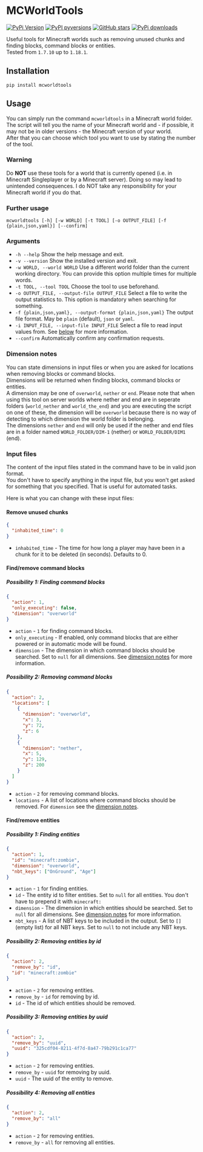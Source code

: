 # MCWorldTools

[![PyPi Version](https://img.shields.io/pypi/v/mcworldtools.svg?style=flat-square)](https://pypi.org/project/mcworldtools/)
[![PyPI pyversions](https://img.shields.io/pypi/pyversions/mcworldtools.svg?style=flat-square)](https://pypi.org/project/mcworldtools/)
[![GitHub stars](https://img.shields.io/github/stars/Rapha149/MCWorldTools.svg?style=flat-square&logo=github&label=Stars&logoColor=white)](https://github.com/Rapha149/MCWorldTools/)
[![PyPi downloads](https://img.shields.io/pypi/dm/mcworldtools.svg?style=flat-square)](https://pypistats.org/packages/mcworldtools/)

Useful tools for Minecraft worlds such as removing unused chunks and finding blocks, command blocks or entities.  
Tested from `1.7.10` up to `1.18.1`.

## Installation
```pip install mcworldtools```

## Usage
You can simply run the command `mcworldtools` in a Minecraft world folder.  
The script will tell you the name of your Minecraft world and - if possible, it may not be in older versions - the Minecraft version of your world.  
After that you can choose which tool you want to use by stating the number of the tool.

### Warning
Do **NOT** use these tools for a world that is currently opened (i.e. in Minecraft Singleplayer or by a Minecraft server).
Doing so may lead to unintended consequences. I do NOT take any responsibility for your Minecraft world if you do that.

### Further usage
```mcworldtools [-h] [-w WORLD] [-t TOOL] [-o OUTPUT_FILE] [-f {plain,json,yaml}] [--confirm]```

### Arguments
- `-h --help` Show the help message and exit.
- `-v --version` Show the installed version and exit.
- `-w WORLD, --world WORLD` Use a different world folder than the current working directory. You can provide this option multiple times for multiple words.
- `-t TOOL, --tool TOOL` Choose the tool to use beforehand.
- `-o OUTPUT_FILE, --output-file OUTPUT_FILE` Select a file to write the output statistics to. This option is mandatory when searching for something.
- `-f {plain,json,yaml}, --output-format {plain,json,yaml}` The output file format. May be `plain` (default), `json` or `yaml`.
- `-i INPUT_FILE, --input-file INPUT_FILE` Select a file to read input values from. See [below](#input-files) for more information.
- `--confirm` Automatically confirm any confirmation requests.

### Dimension notes
You can state dimensions in input files or when you are asked for locations when removing blocks or command blocks.  
Dimensions will be returned when finding blocks, command blocks or entities.  
A dimension may be one of `overworld`, `nether` or `end`.
Please note that when using this tool on server worlds where nether and end are in seperate folders (`world_nether` and `world_the_end`) and you are executing the script on one of these, the dimension will be `overworld` because there is no way of detecting to which dimension the world folder is belonging.  
The dimensions `nether` and `end` will only be used if the nether and end files are in a folder named `WORLD_FOLDER/DIM-1` (nether) or `WORLD_FOLDER/DIM1` (end).

### Input files
The content of the input files stated in the command have to be in valid json format.  
You don't have to specify anything in the input file, but you won't get asked for something that you specified. That is useful for automated tasks.

Here is what you can change with these input files:

#### Remove unused chunks
```json
{
  "inhabited_time": 0
}
```
- `inhabited_time` - The time for how long a player may have been in a chunk for it to be deleted (in seconds). Defaults to 0.

#### Find/remove command blocks
##### Possibility 1: Finding command blocks
```json
{
  "action": 1,
  "only_executing": false,
  "dimension": "overworld"
}
```
- `action` - `1` for finding command blocks.
- `only_executing` - If enabled, only command blocks that are either powered or in automatic mode will be found.
- `dimension` - The dimension in which command blocks should be searched. Set to `null` for all dimensions. See [dimension notes](#dimension-notes) for more information.

##### Possibility 2: Removing command blocks
```json
{
  "action": 2,
  "locations": [
    {
      "dimension": "overworld",
      "x": 3,
      "y": 72,
      "z": 6
    },
    {
      "dimension": "nether",
      "x": 5,
      "y": 129,
      "z": 200
    }
  ]
}
```
- `action` - `2` for removing command blocks.
- `locations` - A list of locations where command blocks should be removed. For `dimension` see the [dimension notes](#dimension-notes).

#### Find/remove entities
##### Possibility 1: Finding entities
```json
{
  "action": 1,
  "id": "minecraft:zombie",
  "dimension": "overworld",
  "nbt_keys": ["OnGround", "Age"]
}
```
- `action` - `1` for finding entities.
- `id` - The entity id to filter entities. Set to `null` for all entities. You don't have to prepend it with `minecraft:`
- `dimension` - The dimension in which entities should be searched. Set to `null` for all dimensions. See [dimension notes](#dimension-notes) for more information.
- `nbt_keys` - A list of NBT keys to be included in the output. Set to `[]` (empty list) for all NBT keys. Set to `null` to not include any NBT keys.

##### Possibility 2: Removing entities by id
```json
{
  "action": 2,
  "remove_by": "id",
  "id": "minecraft:zombie"
}
```
- `action` - `2` for removing entities.
- `remove_by` - `id` for removing by id.
- `id` - The id of which entities should be removed.

##### Possibility 3: Removing entities by uuid
```json
{
  "action": 2,
  "remove_by": "uuid",
  "uuid": "325cdf04-8211-4f7d-8a47-79b291c1ca77"
}
```
- `action` - `2` for removing entities.
- `remove_by` - `uuid` for removing by uuid.
- `uuid` - The uuid of the entity to remove.

##### Possibility 4: Removing all entities
```json
{
  "action": 2,
  "remove_by": "all"
}
```
- `action` - `2` for removing entities.
- `remove_by` - `all` for removing all entities.
